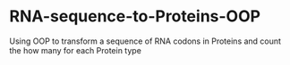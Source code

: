 # RNA-sequence-to-Proteins-OOP
Using OOP to transform a sequence of RNA codons in Proteins and count the how many for each Protein type
